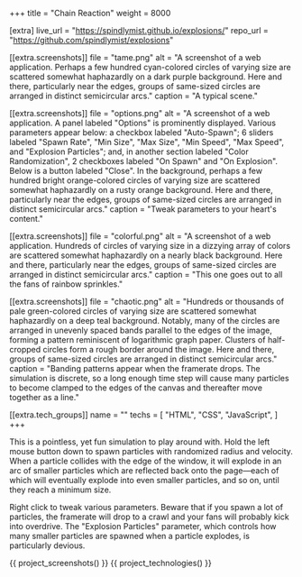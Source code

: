+++
title = "Chain Reaction"
weight = 8000

[extra]
live_url = "https://spindlymist.github.io/explosions/"
repo_url = "https://github.com/spindlymist/explosions"

[[extra.screenshots]]
file = "tame.png"
alt = "A screenshot of a web application. Perhaps a few hundred cyan-colored circles of varying size are scattered somewhat haphazardly on a dark purple background. Here and there, particularly near the edges, groups of same-sized circles are arranged in distinct semicircular arcs."
caption = "A typical scene."

[[extra.screenshots]]
file = "options.png"
alt = "A screenshot of a web application. A panel labeled \"Options\" is prominently displayed. Various parameters appear below: a checkbox labeled \"Auto-Spawn\"; 6 sliders labeled \"Spawn Rate\", \"Min Size\", \"Max Size\", \"Min Speed\", \"Max Speed\", and \"Explosion Particles\"; and, in another section labeled \"Color Randomization\", 2 checkboxes labeled \"On Spawn\" and \"On Explosion\". Below is a button labeled \"Close\". In the background, perhaps a few hundred bright orange-colored circles of varying size are scattered somewhat haphazardly on a rusty orange background. Here and there, particularly near the edges, groups of same-sized circles are arranged in distinct semicircular arcs."
caption = "Tweak parameters to your heart's content."

[[extra.screenshots]]
file = "colorful.png"
alt = "A screenshot of a web application. Hundreds of circles of varying size in a dizzying array of colors are scattered somewhat haphazardly on a nearly black background. Here and there, particularly near the edges, groups of same-sized circles are arranged in distinct semicircular arcs."
caption = "This one goes out to all the fans of rainbow sprinkles."

[[extra.screenshots]]
file = "chaotic.png"
alt = "Hundreds or thousands of pale green-colored circles of varying size are scattered somewhat haphazardly on a deep teal background. Notably, many of the circles are arranged in unevenly spaced bands parallel to the edges of the image, forming a pattern reminiscent of logarithmic graph paper. Clusters of half-cropped circles form a rough border around the image. Here and there, groups of same-sized circles are arranged in distinct semicircular arcs."
caption = "Banding patterns appear when the framerate drops. The simulation is discrete, so a long enough time step will cause many particles to become clamped to the edges of the canvas and thereafter move together as a line."

[[extra.tech_groups]]
name = ""
techs = [
    "HTML",
    "CSS",
    "JavaScript",
]
+++

This is a pointless, yet fun simulation to play around with. Hold the left mouse button down to spawn particles with randomized radius and velocity. When a particle collides with the edge of the window, it will explode in an arc of smaller particles which are reflected back onto the page—each of which will eventually explode into even smaller particles, and so on, until they reach a minimum size.

Right click to tweak various parameters. Beware that if you spawn a lot of particles, the framerate will drop to a crawl and your fans will probably kick into overdrive. The "Explosion Particles" parameter, which controls how many smaller particles are spawned when a particle explodes, is particularly devious.

{{ project_screenshots() }}
{{ project_technologies() }}
